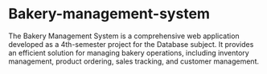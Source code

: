 # Bakery-management-system
The Bakery Management System is a comprehensive web application developed as a 4th-semester project for the Database subject. It provides an efficient solution for managing bakery operations, including inventory management, product ordering, sales tracking, and customer management.

